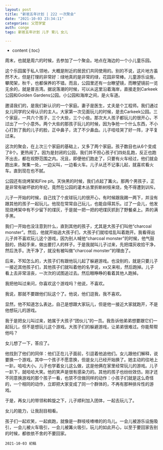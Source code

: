 ```yaml
---
layout: post
title: "新爸五年计划 | 222 一次聚会"
date: "2021-10-03 23:34:11"
categories: 父范学堂
auth: conge
tags: 新爸五年计划 儿子 育儿 女儿 

---
```

* content
{:toc}

周末，也就是周六的时候，去参加了一个聚会。地点在海边的一个小儿童乐园。

这个乐园属于私人领地，大概是附近的居民们共同使用的。别的不说，这片地方虽然不大，但是打理的非常好：绿地真的是非常的绿，花园非常棒。儿童游乐设施，攀爬架，秋千，也都保养的不错。而且，公园里还有一台瞭望镜，而瞭望镜前一览无余的，就是普吉湾。据说落潮的时候，可以从这里沿着海岸，直接走到Carkeek公园和Golden Gardens公园。小公园和海岸之间，是火车道。




邀请我们的，是我们新认识的一个家庭。妻子是医生，丈夫是个工程师。我们通过女儿同学的父母认识的主人。大家第一次见面玩儿的时候，是去Carkeek公园。三个家庭，一共六个孩子，三个大些，三个小些。那次大人孩子都玩儿的很开心，不过出了一个小意外。两个大些的那孩子玩儿的时候，因为争抢一个什么东西，不小心打到了我的儿子的脸，正中鼻子，流了不少鼻血。儿子哇哇哭了好一阵，才平复过来。

这次的聚会，在上次三个家庭的基础上，又多了两个家庭。孩子数目也从6个变成了8个。更热闹了。因为是封闭的公园，我们并不担心孩子们四处乱跑，反正也跑不出去，都在视野范围之内。况且，即便他们跑走了，只要有火车经过，他们就会跑出来，聚集一处，一边尖叫，一边看火车。儿子从还不记事儿起，就喜欢看火车。直到现在也不腻。

公园还有烧烤架和Fire pit。天快黑的时候，我们点起了篝火。那两个男孩子，正是非常有破坏欲的年纪，竟然在公园的灌木丛里折断树枝来烧，免不得遭到训斥。

儿子一开始的时候，自己找了个皮球玩儿的很开心，有时候跟我踢一两下，并没有跟其他的孩子一起玩儿。他现在常常自己玩儿，也能自得其乐。过了一会儿，他发现烧烤架中有不少留下的煤灰，于是就一把一把的吧煤灰抓到了野餐桌上。弄的满手黑。

我们一开始也没注意到什么，直到其他的孩子，尤其是大孩子们叫他“charcoal monster”。然后，他就开始追大孩子们，大孩子们就哇哇乱叫着跑开。我看得出儿子并不喜欢玩儿这个游戏，因为别人喊他“charcoal monster”的时候，他气鼓鼓的，扬起手来，做出要打人的样子。于是我就叫儿子过来，先把煤灰收拾干净，然后洗手。洗干净了，就没有被叫做“charcoal monster”的理由了。

后来，不知怎么的，大孩子们有跟他玩儿起了躲避游戏。也没别的，就是只要儿子一接近其他孩子们，其他孩子们就叫着他的名字说，xx又来啦，然后跑掉。儿子看上去非常沮丧，一次次的试图追过去。然后眼睁睁的看着其他人跑掉。

我把他叫过来问，你喜欢这个游戏吗？他说，不喜欢。

我说，那就不要跟他们玩这个了。他说，他们逗我，我不喜欢。

显然，他不知道怎么表达，自己是想跟大家玩儿，但是他一接近大家就跑开，不是他想玩儿的游戏。

我于是把女儿叫过来，她属于大孩子“团伙儿”的一员。我告诉他弟弟想要跟它们一起玩儿，但不是想玩儿这个游戏。大孩子们的躲避游戏，让弟弟很难过。你能帮帮他吗？

女儿想了一下，答应了。

他找到了他们的同伴：他们正在儿子面前，引逗着他追他们。女儿跟他们解释，说要换一个游戏。其中一个孩子不愿意换，但是女儿已经开始换了。她主动的往地上一趴，哈哈大小。儿子也学着女儿这么做，这是他俩在家里经常玩儿的游戏。儿子一趴下，就哈哈大笑。他的笑声是很有感染力的。其他的孩子也纷纷效仿。刚才还不同意换游戏的那个孩子一看，也禁不住做同样的动作：小孩子们就是这么奇怪的，一个相同的动作，立即把大家变成了同一个群体的，不再有那种排斥性的游戏。

于是，再女儿的带领和斡旋之下，儿子顺利加入团体，一起去玩儿了。

女儿的能力，让我刮目相看。

孩子们一起欢笑，一起疯跑，就像是一群吱吱喳喳的的鸟儿。一会儿被游乐设施吸引，一会儿被火车吸引，一会儿被篝火吸引，玩儿的如此开心，以至于要回家告别的时候，都依依不舍的不要回家。

```
2021-10-03 初稿
```
